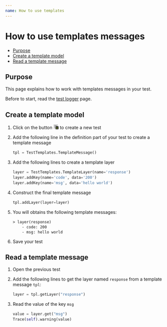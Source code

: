 ```yaml
---
name: How to use templates
---
```


# How to use templates messages

* [Purpose](howto_templates#purpose)
* [Create a template model](howto_templates#create-a-template-model)
* [Read a template message](howto_templates#read-a-template-message)

## Purpose

This page explains how to work with templates messages in your test. 

Before to start, read the [test logger](http://documentations.extensivetesting.org/docs/features/mechanism_events) page.

## Create a template model

1. Click on the button ![](/docs/images/client_new_tux.png) to create a new test

2. Add the following line in the definition part of your test to create a template message

    ```python
    tpl = TestTemplates.TemplateMessage()
    ```
  
3. Add the following lines to create a template layer

    ```python
    layer = TestTemplates.TemplateLayer(name='response')
    layer.addKey(name='code', data='200')
    layer.addKey(name='msg', data='hello world')
    ```
    
4. Construct the final template message

    ```python
    tpl.addLayer(layer=layer)	
    ```
    
5. You will obtains the following template messages:

    ```
    > layer(response)
        - code: 200
        - msg: hello world
    ```

6. Save your test
    
## Read a template message

1. Open the previous test

2. Add the following lines to get the layer named `response` from a template message `tpl`:

    ```python
    layer = tpl.getLayer("response")
    ```

3. Read the value of the key `msg`

    ```python
    value = layer.get("msg")
    Trace(self).warning(value)
    ```


